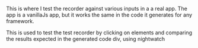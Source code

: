 This is where I test the recorder against various inputs in a a real app. The app is a vanillaJs app, but it works the same in the code it generates for any framework. 

This is used to test the test recorder by clicking on elements and comparing the results expected in the generated code div, using nightwatch
